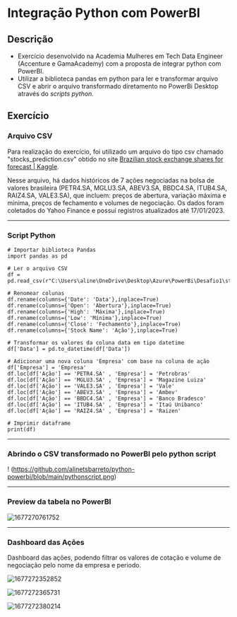 # Integração Python com PowerBI

## Descrição

* Exercício desenvolvido na Academia Mulheres em Tech Data Engineer (Accenture e GamaAcademy) com a proposta de integrar python com PowerBI.
* Utilizar a biblioteca pandas em python para ler e transformar arquivo CSV e abrir o arquivo transformado diretamento no PowerBi Desktop através do *scripts python.*

## Exercício

### Arquivo CSV

Para realização do exercício, foi utilizado um arquivo do tipo csv chamado "stocks_prediction.csv" obtido no site [Brazilian stock exchange shares for forecast | Kaggle](https://www.kaggle.com/datasets/marcosgois07/brazilian-stock-exchange-shares-for-forecast).

Nesse arquivo, há dados históricos de 7 ações negociadas na bolsa de valores brasileira (PETR4.SA, MGLU3.SA, ABEV3.SA, BBDC4.SA, ITUB4.SA, RAIZ4.SA, VALE3.SA), que incluem: preços de abertura, variação máxima e mínima, preços de fechamento e volumes de negociação. Os dados foram coletados do Yahoo Finance e possui registros atualizados até 17/01/2023.

---

### Script Python

```
# Importar biblioteca Pandas
import pandas as pd 

# Ler o arquivo CSV
df = pd.read_csv(r"C:\Users\aline\OneDrive\Desktop\Azure\PowerBi\Desafio1\stocks_prediction.csv")

# Renomear colunas
df.rename(columns={'Date': 'Data'},inplace=True)
df.rename(columns={'Open': 'Abertura'},inplace=True)
df.rename(columns={'High': 'Máxima'},inplace=True)
df.rename(columns={'Low': 'Mínima'},inplace=True)
df.rename(columns={'Close': 'Fechamento'},inplace=True)
df.rename(columns={'Stock Name': 'Ação'},inplace=True)

# Transformar os valores da coluna data em tipo datetime
df['Data'] = pd.to_datetime(df['Data'])

# Adicionar uma nova coluna 'Empresa' com base na coluna de ação
df['Empresa'] = 'Empresa' 
df.loc[df['Ação'] == 'PETR4.SA' , 'Empresa'] = 'Petrobras'
df.loc[df['Ação'] == 'MGLU3.SA' , 'Empresa'] = 'Magazine Luiza'
df.loc[df['Ação'] == 'VALE3.SA' , 'Empresa'] = 'Vale'
df.loc[df['Ação'] == 'ABEV3.SA' , 'Empresa'] = 'Ambev'
df.loc[df['Ação'] == 'BBDC4.SA' , 'Empresa'] = 'Banco Bradesco'
df.loc[df['Ação'] == 'ITUB4.SA' , 'Empresa'] = 'Itaú Unibanco'
df.loc[df['Ação'] == 'RAIZ4.SA' , 'Empresa'] = 'Raizen'

# Imprimir dataframe
print(df)
```

---

### Abrindo o CSV transformado no PowerBI pelo python script

! (https://github.com/alinetsbarreto/python-powerbi/blob/main/pythonscript.png) 

---

### Preview da tabela no PowerBI

![1677270761752](image/readme/1677270761752.png)

---

### Dashboard das Ações

Dashboard das ações, podendo filtrar os valores de cotação e volume de negociação pelo nome da empresa e periodo.

![1677272352852](image/readme/1677272352852.png)

![1677272365731](image/readme/1677272365731.png)

![1677272380214](image/readme/1677272380214.png)
